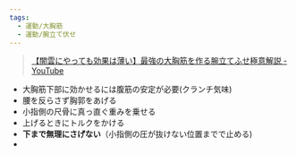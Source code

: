```yaml
---
tags:
  - 運動/大胸筋
  - 運動/腕立て伏せ
---
```

>[【闇雲にやっても効果は薄い】最強の大胸筋を作る腕立てふせ極意解説 - YouTube](https://www.youtube.com/watch?v=gDanc03RgKg)

- 大胸筋下部に効かせるには腹筋の安定が必要(クランチ気味)
- 腰を反らさず胸郭をあげる
- 小指側の尺骨に真っ直ぐ重みを乗せる
- 上げるときにトルクをかける
- **下まで無理にさげない**（小指側の圧が抜けない位置までで止める)
- 
